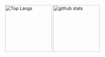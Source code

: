 <p align="left"> 
  <img alt="Top Langs" height="150px" src="https://github-readme-stats.vercel.app/api/top-langs/?username=yatoyun&layout=compact&show_icons=true&theme=onedark&count_private=true" />
  <img alt="github stats" height="150px" src="https://github-readme-stats.vercel.app/api?username=yatoyun&theme=onedark&show_icons=ture&count_private=true" />
</p>
